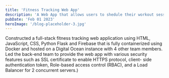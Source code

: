 ```yaml
---
title: 'Fitness Tracking Web App'
description: 'A Web App that allows users to shedule their workout sessions'
pubDate: 'Feb 01 2023'
heroImage: '/blog-placeholder-3.jpg'
---
```


Constructed a full-stack fitness tracking web application using HTML, JavaScript, CSS, Python Flask and Firebase that is fully containerized using Docker and hosted on a Digital Ocean instance with 4 other team members.
Led the back-end team to provide the web app with various security features such as SSL certificate to enable HTTPS protocol, client- side authentication token, Role-based access control (RBAC), and a Load Balancer for 2 concurrent servers.)
